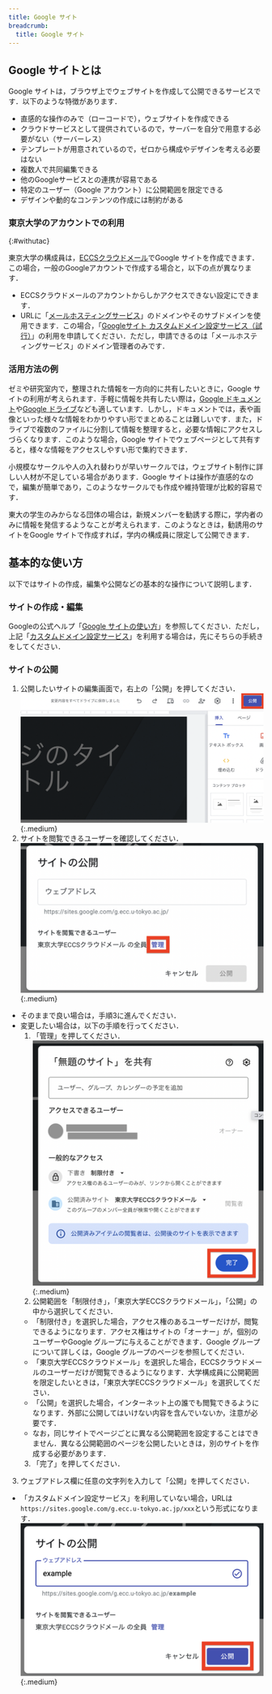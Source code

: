```yaml
---
title: Google サイト
breadcrumb:
  title: Google サイト
---
```


## Google サイトとは

Google サイトは，ブラウザ上でウェブサイトを作成して公開できるサービスです．以下のような特徴があります．

- 直感的な操作のみで（ローコードで），ウェブサイトを作成できる
- クラウドサービスとして提供されているので，サーバーを自分で用意する必要がない（サーバーレス）
- テンプレートが用意されているので，ゼロから構成やデザインを考える必要はない
- 複数人で共同編集できる
- 他のGoogleサービスとの連携が容易である
- 特定のユーザー（Google アカウント）に公開範囲を限定できる
- デザインや動的なコンテンツの作成には制約がある

### 東京大学のアカウントでの利用
{:#withutac}

東京大学の構成員は，[ECCSクラウドメール](/google/)でGoogle サイトを作成できます．この場合，一般のGoogleアカウントで作成する場合と，以下の点が異なります．

- ECCSクラウドメールのアカウントからしかアクセスできない設定にできます．
- URLに「[メールホスティングサービス](https://mh.ecc.u-tokyo.ac.jp/service/)」のドメインやそのサブドメインを使用できます．この場合，「[Googleサイト カスタムドメイン設定サービス（試行）](https://mh.ecc.u-tokyo.ac.jp/googlesites-customdomain/)」の利用を申請してください．ただし，申請できるのは「メールホスティングサービス」のドメイン管理者のみです．

### 活用方法の例

ゼミや研究室内で，整理された情報を一方向的に共有したいときに，Google サイトの利用が考えられます．手軽に情報を共有したい際は，[Google ドキュメント](/google/document/)や[Google ドライブ](/google/drive/)なども適しています．しかし，ドキュメントでは，表や画像といった様々な情報をわかりやすい形でまとめることは難しいです．また，ドライブで複数のファイルに分割して情報を整理すると，必要な情報にアクセスしづらくなります．このような場合，Google サイトでウェブページとして共有すると，様々な情報をアクセスしやすい形で集約できます．

小規模なサークルや人の入れ替わりが早いサークルでは，ウェブサイト制作に詳しい人材が不足している場合があります．Google サイトは操作が直感的なので，編集が簡単であり，このようなサークルでも作成や維持管理が比較的容易です．

東大の学生のみからなる団体の場合は，新規メンバーを勧誘する際に，学内者のみに情報を発信するようなことが考えられます．このようなときは，勧誘用のサイトをGoogle サイトで作成すれば，学内の構成員に限定して公開できます．

## 基本的な使い方

以下ではサイトの作成，編集や公開などの基本的な操作について説明します．

### サイトの作成・編集

Googleの公式ヘルプ「[Google サイトの使い方](https://support.google.com/sites/answer/6372878?hl=ja)」を参照してください．ただし，上記「<a href="#withutac">カスタムドメイン設定サービス</a>」を利用する場合は，先にそちらの手続きをしてください．

### サイトの公開

1. 公開したいサイトの編集画面で，右上の「公開」を押してください．
![サイトの編集画面](edit_site_screen.png){:.medium}
2. サイトを閲覧できるユーザーを確認してください．
![公開前の画面](set_url_manage.png){:.medium}
  - そのままで良い場合は，手順3に進んでください．
  - 変更したい場合は，以下の手順を行ってください．
    1. 「管理」を押してください．
    ![アクセス範囲を設定する画面](set_visibility.png){:.medium}
    2. 公開範囲を「制限付き」，「東京大学ECCSクラウドメール」，「公開」の中から選択してください．
      - 「制限付き」を選択した場合，アクセス権のあるユーザーだけが，閲覧できるようになります．アクセス権はサイトの「オーナー」が，個別のユーザーやGoogle グループに与えることができます．Google グループについて詳しくは，Google グループのページを参照してください．
      - 「東京大学ECCSクラウドメール」を選択した場合，ECCSクラウドメールのユーザーだけが閲覧できるようになります．大学構成員に公開範囲を限定したいときは，「東京大学ECCSクラウドメール」を選択してください．
      - 「公開」を選択した場合，インターネット上の誰でも閲覧できるようになります．外部に公開してはいけない内容を含んでいないか，注意が必要です．
      - なお，同じサイトでページごとに異なる公開範囲を設定することはできません．異なる公開範囲のページを公開したいときは，別のサイトを作成する必要があります．
    3. 「完了」を押してください．
3. ウェブアドレス欄に任意の文字列を入力して「公開」を押してください．
  - 「カスタムドメイン設定サービス」を利用していない場合，URLは`https://sites.google.com/g.ecc.u-tokyo.ac.jp/xxx`という形式になります．
![ウェブアドレス入力画面](publish_site.png){:.medium}
